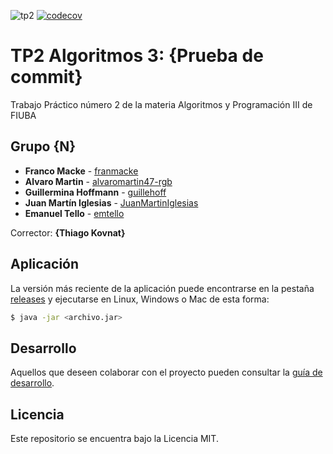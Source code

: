 ![tp2](https://github.com/emtello/algo3_tp2_1C2022/actions/workflows/build.yml/badge.svg) [![codecov](https://codecov.io/gh/emtello/algo3_tp2_1C2022/branch/master/graph/badge.svg)](https://codecov.io/gh/emtello/algo3_tp2_1C2022)

# TP2 Algoritmos 3: {Prueba de commit}

Trabajo Práctico número 2 de la materia Algoritmos y Programación III de FIUBA

## Grupo {N}

* **Franco Macke** - [franmacke](https://github.com/franmacke)
* **Alvaro Martin** - [alvaromartin47-rgb](https://github.com/alvaromartin47-rgb)
* **Guillermina Hoffmann** - [guillehoff](https://github.com/guillehoff)
* **Juan Martín Iglesias** - [JuanMartinIglesias](https://github.com/JuanMartinIglesias)
* **Emanuel Tello** - [emtello](https://github.com/franmacke)

Corrector: **{Thiago Kovnat}**

## Aplicación

La versión más reciente de la aplicación puede encontrarse en la pestaña [releases](https://github.com/emtello/algo3_tp2_1C2022/releases/latest) y ejecutarse en Linux, Windows o Mac de esta forma:

```bash
$ java -jar <archivo.jar>
```

## Desarrollo

Aquellos que deseen colaborar con el proyecto pueden consultar la [guía de desarrollo](./docs/Desarrollo.md).

## Licencia

Este repositorio se encuentra bajo la Licencia MIT.
